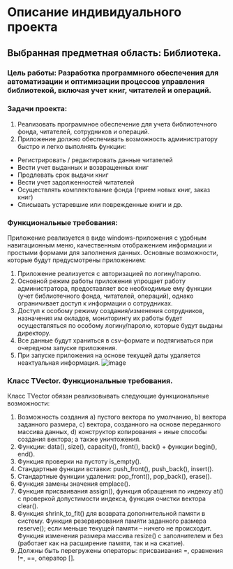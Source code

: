 # Описание индивидуального проекта
## Выбранная предметная область: Библиотека.
### Цель работы: Разработка программного обеспечения для автоматизации и оптимизации процессов управления библиотекой, включая учет книг, читателей и операций.
### Задачи проекта:
1.	Реализовать программное обеспечение для учета библиотечного фонда, читателей, сотрудников и операций.
2.	Приложение должно обеспечивать возможность администратору быстро и легко выполнять функции:
-	Регистрировать / редактировать данные читателей
-	Вести учет выданных и возвращенных книг
-	Продлевать срок выдачи книг
-	Вести учет задолженностей читателей
-	Осуществлять комплектование фонда (прием новых книг, заказ книг)
-	Списывать устаревшие или поврежденные книги
 и др.

### Функциональные требования:
Приложение реализуется в виде windows-приложения с удобным навигационным меню, качественным отображением информации и простыми формами для заполнения данных.
Основные возможности, которые будут предусмотрены приложением:
1.	Приложение реализуется с авторизацией по логину/паролю.
2.	Основной режим работы приложения упрощает работу администратора, предоставляет все необходимые ему функции (учет библиотечного фонда, читателей, операций), однако ограничивает доступ к информации о сотрудниках.
3.	Доступ к особому режиму создания/изменения сотрудников, назначения им окладов, мониторингу их работы будет осуществляться по особому логину/паролю, которые будут выданы директору.
4.	Все данные будут храниться в csv-формате и подтягиваться при очередном запуске приложения. 
5.	При запуске приложения на основе текущей даты удаляется неактуальная информация.
![image](https://github.com/user-attachments/assets/0c84ec2b-6fda-45ff-b12e-2b48433c4a69)

### Класс TVector. Функциональные требования. 
Класс TVector обязан реализовывать следующие функциональные возможности: 
1. Возможность создания 
a) пустого вектора по умолчанию, 
b) вектора заданного размера, 
c) вектора, созданного на основе переданного массива данных, 
d) конструктор копирования + иные способы создания вектора; а также уничтожения. 
2. Функции: data(), size(), capacity(), front(), back() + функции begin(), end(). 
3. Функция проверки на пустоту is_empty(). 
4. Стандартные функции вставки: push_front(), push_back(), insert().
5. Стандартные функции удаления: pop_front(), pop_back(), erase(). 
6. Функция замены значения emplace(). 
7. Функция присваивания assign(), функция обращения по индексу at() с проверкой допустимости индекса, функция очистки вектора clear(). 
8. Функция shrink_to_fit() для возврата дополнительной памяти в систему. Функция резервирования памяти заданного размера reserve(); если меньше текущей памяти – ничего не происходит. Функция изменения размера массива resize() с заполнителем и без (работает как на расширение памяти, так и на сжатие). 
9. Должны быть перегружены операторы: присваивания =, сравнения !=, ==, оператор [].
